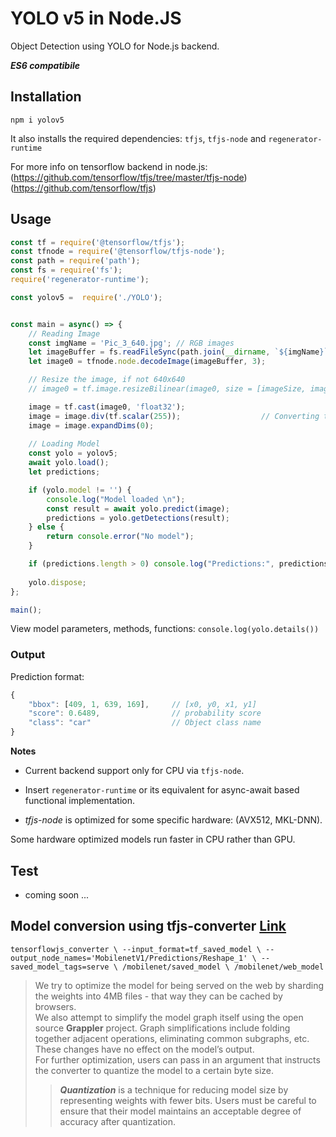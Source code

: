 # YOLO v5 in Node.JS

Object Detection using YOLO for Node.js backend.

***ES6 compatibile***


## Installation  

`npm i yolov5`

It also installs the required dependencies: `tfjs`, `tfjs-node` and `regenerator-runtime`  

For more info on tensorflow backend in node.js:  
(https://github.com/tensorflow/tfjs/tree/master/tfjs-node)  
(https://github.com/tensorflow/tfjs)

## Usage  

```javascript
const tf = require('@tensorflow/tfjs');
const tfnode = require('@tensorflow/tfjs-node');
const path = require('path');
const fs = require('fs');
require('regenerator-runtime');

const yolov5 =  require('./YOLO');


const main = async() => {
	// Reading Image
	const imgName = 'Pic_3_640.jpg'; // RGB images
	let imageBuffer = fs.readFileSync(path.join(__dirname, `${imgName}`));
	let image0 = tfnode.node.decodeImage(imageBuffer, 3);

	// Resize the image, if not 640x640
	// image0 = tf.image.resizeBilinear(image0, size = [imageSize, imageSize]);

	image = tf.cast(image0, 'float32');
	image = image.div(tf.scalar(255));                  // Converting to float32
	image = image.expandDims(0);
	
	// Loading Model
	const yolo = yolov5;
	await yolo.load();
	let predictions;

	if (yolo.model != '') {
		console.log("Model loaded \n");
		const result = await yolo.predict(image);
		predictions = yolo.getDetections(result);
	} else {
		return console.error("No model");
	}

	if (predictions.length > 0) console.log("Predictions:", predictions);
	
	yolo.dispose;
};

main();

```

View model parameters, methods, functions: `console.log(yolo.details())`  


### Output  

Prediction format: 
```javascript
{
	"bbox": [409, 1, 639, 169],		// [x0, y0, x1, y1]
	"score": 0.6489,				// probability score
	"class": "car"					// Object class name
}
```

**Notes**  

* Current backend support only for CPU via `tfjs-node`.  

* Insert `regenerator-runtime` or its equivalent for async-await based functional implementation.  

* *tfjs-node* is optimized for some specific hardware: (AVX512, MKL-DNN).  

Some hardware optimized models run faster in CPU rather than GPU.  


## Test  

* coming soon ...


## Model conversion using tfjs-converter [Link](https://www.tensorflow.org/js/guide/conversion)  

`tensorflowjs_converter \
    --input_format=tf_saved_model \
    --output_node_names='MobilenetV1/Predictions/Reshape_1' \
    --saved_model_tags=serve \
    /mobilenet/saved_model \
    /mobilenet/web_model
 `

> We try to optimize the model for being served on the web by sharding the weights into 4MB files - that way they can be cached by browsers.  
We also attempt to simplify the model graph itself using the open source **Grappler** project. Graph simplifications include folding together adjacent operations, eliminating common subgraphs, etc. These changes have no effect on the model’s output.  
For further optimization, users can pass in an argument that instructs the converter to quantize the model to a certain byte size.  
>> ***Quantization*** is a technique for reducing model size by representing weights with fewer bits. Users must be careful to ensure that their model maintains an acceptable degree of accuracy after quantization.  


